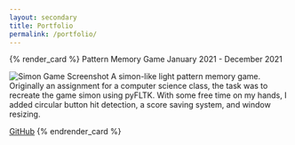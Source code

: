 ```yaml
---
layout: secondary
title: Portfolio
permalink: /portfolio/
---
```


<!-- <div class="card">
  <div class="info-col">
    <div class="date-range">
      <span class="date end"> January 2021 </span>
      <span class="vl"></span>
      <span class="date start"> December 2021 </span>
    </div>
    <div class="links">
      <a href="https://github.com/r-k-g/simon-game" target="_blank" rel="noopener noreferrer"> GitHub </a>
    </div>
  </div>

  <div class="description-col">
    <details>
      <summary> Pattern Memory Game </summary>
        <img src="/assets/images/simon_sc.png" loading="lazy">
        <p>A simon-like light pattern memory game. Originally an assignment for a computer science class, the task was to recreate the game simon using pyFLTK. With some free time on my hands, I added circular button hit detection, a score saving system, and window resizing.</p>
    </details>
  </div>
</div> -->

{% render_card %}
Pattern Memory Game
January 2021 - December 2021

![Simon Game Screenshot](/assets/images/simon_sc.png)
A simon-like light pattern memory game. Originally an assignment for a computer science class, the task was to recreate the game simon using pyFLTK. With some free time on my hands, I added circular button hit detection, a score saving system, and window resizing.

[GitHub](https://github.com/r-k-g/simon-game)
{% endrender_card %}